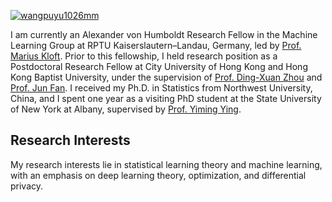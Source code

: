 

[![wangpuyu1026mm](https://img.shields.io/badge/wangpuyu1026mm-github-blue?logo=github)](https://github.com/wangpuyu1026mm)

I am currently an Alexander von Humboldt Research Fellow in the Machine Learning Group at RPTU Kaiserslautern–Landau, Germany, led by [Prof. Marius Kloft](https://scholar.google.com/citations?user=l-BJCdAAAAAJ&hl=en). Prior to this fellowship, I held research position as a Postdoctoral Research Fellow at City University of Hong Kong and Hong Kong Baptist University, under the supervision of [Prof. Ding-Xuan Zhou](https://www.sydney.edu.au/science/about/our-people/academic-staff/dingxuan-zhou.html) and [Prof. Jun Fan](https://www.math.hkbu.edu.hk/~junfan/). I received my Ph.D. in Statistics from Northwest University, China, and I spent one year as a visiting PhD student at the State University of New York at Albany, supervised by [Prof. Yiming Ying](https://www.sydney.edu.au/science/about/our-people/academic-staff/yiming-ying.html).

## Research Interests

My research interests lie in statistical learning theory and machine learning, with an emphasis on deep learning theory, optimization, and differential privacy. 
